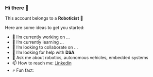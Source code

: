 ### Hi there 👋

This account belongs to a **Roboticist** :robot:  

Here are some ideas to get you started:

- 🔭 I’m currently working on ...
- 🌱 I’m currently learning ...
- 👯 I’m looking to collaborate on ...
- 🤔 I’m looking for help with **DSA**
- 💬 Ask me about robotics, autonomous vehicles, embedded systems
- 📫 How to reach me: [Linkedin](https://www.linkedin.com/in/nilayoza97/)
- ⚡ Fun fact: 
